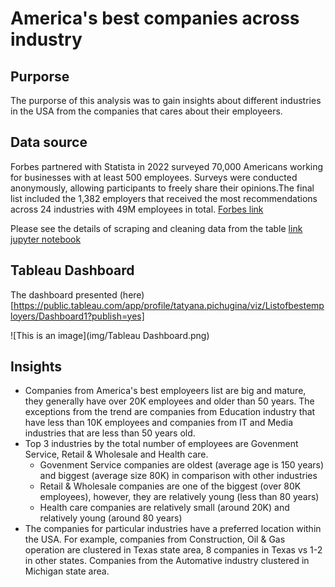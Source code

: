 # America's best companies across industry

## Purporse
The purporse of this analysis was to gain insights about different industries in the USA from the companies that cares about their employeers.

## Data source
Forbes partnered with Statista in 2022 surveyed 70,000 Americans working for businesses with at least 500 employees. Surveys were conducted anonymously, allowing participants to freely share their opinions.The final list included the 1,382 employers that received the most recommendations across 24 industries with 49M employees in total.
[Forbes link](https://www.forbes.com/lists/best-employers-by-state/?sh=3e238cd71983) <br>


Please see the details of scraping and cleaning data from the table [link](https://www.forbes.com/lists/best-employers-by-state/?sh=3e238cd71983)
[jupyter notebook](Americans'_best_employee's.ipynb)


## Tableau Dashboard
The dashboard presented (here)[https://public.tableau.com/app/profile/tatyana.pichugina/viz/Listofbestemployers/Dashboard1?publish=yes] 

![This is an image](img/Tableau Dashboard.png)

## Insights
* Companies from America's best employeers list are big and mature, they generally have over 20K employees and older than 50 years. The exceptions from the trend are companies from Education industry that have less than 10K employees and companies from  IT and Media industries that are less than 50 years old.
* Top 3 industries by the total number of employees are Govenment Service, Retail & Wholesale and Health care.
    - Govenment Service companies are oldest (average age is 150 years) and biggest (average size 80K) in comparison with other industries
    - Retail & Wholesale companies are one of the biggest (over 80K employees), however, they are relatively young (less than 80 years)
    - Health care companies are relatively small (around 20K) and relatively young (around 80 years)
* The companies for particular industries have a preferred location within the USA. For example, companies from Construction, Oil & Gas operation are clustered in Texas state area, 8 companies in Texas vs 1-2 in other states. Companies from the Automative industry clustered in Michigan state area.
